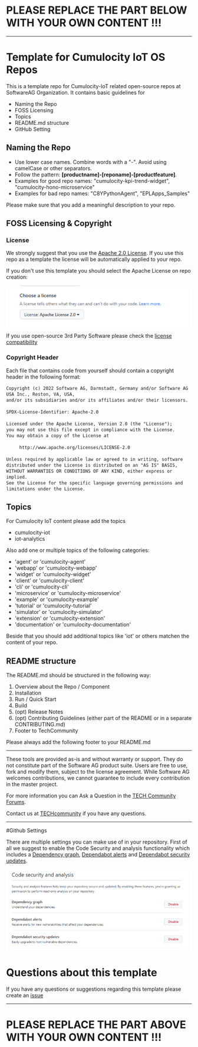 # PLEASE REPLACE THE PART BELOW WITH YOUR OWN CONTENT !!!

---

# Template for Cumulocity IoT OS Repos

This is a template repo for Cumulocity-IoT related open-source repos at SoftwareAG Organization. It contains basic guidelines for
 - Naming the Repo
 - FOSS Licensing
 - Topics
 - README.md structure
 - GitHub Setting

## Naming the Repo

* Use lower case names. Combine words with a "-". Avoid using camelCase or other separators.
* Follow the pattern: **[productname]-[reponame]-[productfeature]**.
* Examples for good repo names: "cumulocity-kpi-trend-widget", "cumulocity-hono-microservice"
* Examples for bad repo names: "C8YPythonAgent", "EPLApps_Samples"


Please make sure that you add a meaningful description to your repo.

## FOSS Licensing & Copyright

### License
We strongly suggest that you use the [Apache 2.0 License](https://www.apache.org/licenses/LICENSE-2.0).
If you use this repo as a template the license will be automatically applied to your repo.

If you don't use this template you should select the Apache License on repo creation:

![img_2.png](img_2.png)

If you use open-source 3rd Party Software please check the [license compatibility](https://joinup.ec.europa.eu/collection/eupl/solution/joinup-licensing-assistant/jla-compatibility-checker) 

### Copyright Header

Each file that contains code from yourself should contain a copyright header in the following format:
````
Copyright (c) 2022 Software AG, Darmstadt, Germany and/or Software AG USA Inc., Reston, VA, USA,
and/or its subsidiaries and/or its affiliates and/or their licensors.

SPDX-License-Identifier: Apache-2.0

Licensed under the Apache License, Version 2.0 (the "License");
you may not use this file except in compliance with the License.
You may obtain a copy of the License at

     http://www.apache.org/licenses/LICENSE-2.0

Unless required by applicable law or agreed to in writing, software
distributed under the License is distributed on an "AS IS" BASIS,
WITHOUT WARRANTIES OR CONDITIONS OF ANY KIND, either express or implied.
See the License for the specific language governing permissions and
limitations under the License.

````

## Topics

For Cumulocity IoT content please add the topics

* cumulocity-iot
* iot-analytics

Also add one or multiple topics of the following categories:
* 'agent' or 'cumulocity-agent'
* 'webapp' or 'cumulocity-webapp'
* 'widget' or 'cumulocity-widget'
* 'client' or 'cumulocity-client'
* 'cli' or 'cumulocity-cli'
* 'microservice' or 'cumulocity-microservice'
* 'example' or 'cumulocity-example'
* 'tutorial' or 'cumulocity-tutorial'
* 'simulator' or 'cumulocity-simulator'
* 'extension' or 'cumulocity-extension'
* 'documentation' or 'cumulocity-documentation'

Beside that you should add additional topics like 'iot' or others matchen the content of your repo.

## README structure

The README.md should be structured in the following way:

1. Overview about the Repo / Component
2. Installation
3. Run / Quick Start
4. Build
5. (opt) Release Notes
6. (opt) Contributing Guidelines (either part of the README or in a separate CONTRIBUTING.md)
7. Footer to TechCommunity

Please always add the following footer to your README.md

---

These tools are provided as-is and without warranty or support. They do not constitute part of the Software AG product suite. Users are free to use, fork and modify them, subject to the license agreement. While Software AG welcomes contributions, we cannot guarantee to include every contribution in the master project.

For more information you can Ask a Question in the [TECH Community Forums](https://tech.forums.softwareag.com/tag/Cumulocity-IoT).

Contact us at [TECHcommunity](mailto:Communities@softwareag.com?subject=Github/SoftwareAG) if you have any questions.

---

#Github Settings

There are multiple settings you can make use of in your repository.
First of all we suggest to enable the Code Security and analysis functionality which includes a [Dependency graph](https://docs.github.com/en/code-security/supply-chain-security/understanding-your-software-supply-chain/about-the-dependency-graph), [Dependabot alerts](https://docs.github.com/en/code-security/dependabot/dependabot-alerts/about-dependabot-alerts) and [Dependabot security updates](https://docs.github.com/en/code-security/dependabot/dependabot-security-updates/about-dependabot-security-updates).

![img.png](img.png)

# Questions about this template

If you have any questions or suggestions regarding this template please create an [issue](https://github.com/SoftwareAG/cumulocity-iot-template/issues/new)

---
# PLEASE REPLACE THE PART ABOVE WITH YOUR OWN CONTENT !!!




